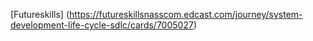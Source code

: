 [Futureskills] (https://futureskillsnasscom.edcast.com/journey/system-development-life-cycle-sdlc/cards/7005027)
